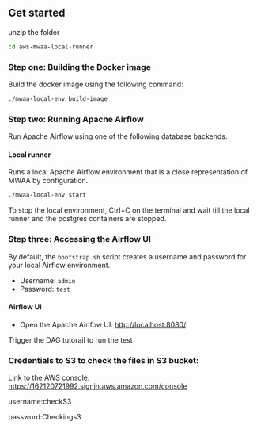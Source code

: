## Get started

unzip the folder
```bash
cd aws-mwaa-local-runner
```


### Step one: Building the Docker image

Build the docker image using the following command:
```bash
./mwaa-local-env build-image
```

### Step two: Running Apache Airflow

Run Apache Airflow using one of the following database backends.

#### Local runner

Runs a local Apache Airflow environment that is a close representation of MWAA by configuration.

```bash
./mwaa-local-env start
```

To stop the local environment, Ctrl+C on the terminal and wait till the local runner and the postgres containers are stopped.

### Step three: Accessing the Airflow UI

By default, the `bootstrap.sh` script creates a username and password for your local Airflow environment.

- Username: `admin`
- Password: `test`

#### Airflow UI

- Open the Apache Airlfow UI: <http://localhost:8080/>.


Trigger the DAG tutorail to run the test

### Credentials to S3 to check the files in S3 bucket:
Link to the AWS console: https://162120721992.signin.aws.amazon.com/console

username:checkS3

password:Checkings3
